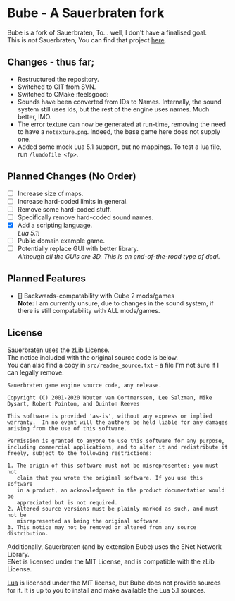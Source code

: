 # Bube - A Sauerbraten fork
Bube is a fork of Sauerbraten, To... well, I don't have a finalised goal.\
This is *not* Sauerbraten, You can find that project [here](http://sauerbraten.org/).

## Changes - thus far;
 * Restructured the repository.
 * Switched to GIT from SVN.
 * Switched to CMake :feelsgood:
 * Sounds have been converted from IDs to Names. Internally, the sound system still uses ids, but the rest of the engine uses names. Much better, IMO.
 * The error texture can now be generated at run-time, removing the need to have a `notexture.png`. Indeed, the base game here does not supply one.
 * Added some mock Lua 5.1 support, but no mappings. To test a lua file, run `/luadofile <fp>`.

## Planned Changes (No Order)
- [ ] Increase size of maps.
- [ ] Increase hard-coded limits in general.
- [ ] Remove some hard-coded stuff.
- [ ] Specifically remove hard-coded sound names.
- [x] Add a scripting language.\
      *Lua 5.1!*
- [ ] Public domain example game.
- [ ] Potentially replace GUI with better library.\
      *Although all the GUIs are 3D. This is an end-of-the-road type of deal.*

## Planned Features
- [] Backwards-compatability with Cube 2 mods/games\
      **Note:** I am currently unsure, due to changes in the sound system, if there is still compatability with ALL mods/games.

## License
Sauerbraten uses the zLib License.\
The notice included with the original source code is below.\
You can also find a copy in `src/readme_source.txt` - a file I'm not sure if I can legally remove.
```
Sauerbraten game engine source code, any release.

Copyright (C) 2001-2020 Wouter van Oortmerssen, Lee Salzman, Mike Dysart, Robert Pointon, and Quinton Reeves

This software is provided 'as-is', without any express or implied
warranty.  In no event will the authors be held liable for any damages
arising from the use of this software.

Permission is granted to anyone to use this software for any purpose,
including commercial applications, and to alter it and redistribute it
freely, subject to the following restrictions:

1. The origin of this software must not be misrepresented; you must not
   claim that you wrote the original software. If you use this software
   in a product, an acknowledgment in the product documentation would be
   appreciated but is not required.
2. Altered source versions must be plainly marked as such, and must not be
   misrepresented as being the original software.
3. This notice may not be removed or altered from any source distribution.
```

Additionally, Sauerbraten (and by extension Bube) uses the ENet Network Library.\
ENet is licensed under the MIT License, and is compatible with the zLib License.

[Lua](https://www.lua.org/license.html) is licensed under the MIT license, but Bube does not provide sources for it. It is up to you to install and make available the Lua 5.1 sources.